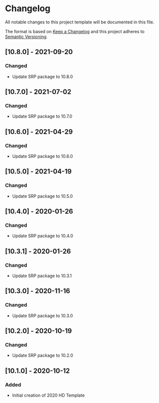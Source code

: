 # Changelog
All notable changes to this project template will be documented in this file.

The format is based on [Keep a Changelog](http://keepachangelog.com/en/1.0.0/)
and this project adheres to [Semantic Versioning](http://semver.org/spec/v2.0.0.html).

## [10.8.0] - 2021-09-20

### Changed 
- Update SRP package to 10.8.0

## [10.7.0] - 2021-07-02

### Changed 
- Update SRP package to 10.7.0

## [10.6.0] - 2021-04-29

### Changed 
- Update SRP package to 10.6.0

## [10.5.0] - 2021-04-19

### Changed 
- Update SRP package to 10.5.0

## [10.4.0] - 2020-01-26

### Changed 
- Update SRP package to 10.4.0

## [10.3.1] - 2020-01-26

### Changed 
- Update SRP package to 10.3.1

## [10.3.0] - 2020-11-16

### Changed 
- Update SRP package to 10.3.0

## [10.2.0] - 2020-10-19

### Changed 
- Update SRP package to 10.2.0

## [10.1.0] - 2020-10-12

### Added 
- Initial creation of 2020 HD Template

